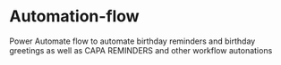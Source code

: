 # Automation-flow
Power Automate flow to automate birthday reminders and birthday greetings as well as CAPA REMINDERS and other workflow autonations
